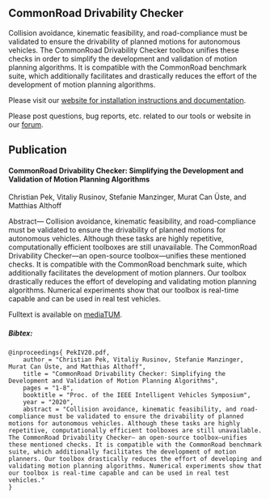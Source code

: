 CommonRoad Drivability Checker
------------------------------

Collision avoidance, kinematic feasibility, and road-compliance must be
validated to ensure the drivability of planned motions for autonomous
vehicles. The CommonRoad Drivability Checker toolbox unifies these checks
in order to simplify the development and validation of motion planning
algorithms. It is compatible with the CommonRoad benchmark suite, which
additionally facilitates and drastically reduces the effort of the development
of motion planning algorithms.

Please visit our [website for installation instructions and documentation](https://commonroad.in.tum.de/drivability_checker).

Please post questions, bug reports, etc. related to our tools or website in our [forum](https://commonroad.in.tum.de/forum/).

Publication
-----------
#### CommonRoad Drivability Checker: Simplifying the Development and Validation of Motion Planning Algorithms
Christian Pek, Vitaliy Rusinov, Stefanie Manzinger, Murat Can Üste, and Matthias Althoff

Abstract— Collision avoidance, kinematic feasibility, and road-compliance must be validated to ensure the drivability
of planned motions for autonomous vehicles. Although these tasks are highly repetitive, computationally efficient
toolboxes are still unavailable. The CommonRoad Drivability Checker—an open-source toolbox—unifies these mentioned
checks. It is compatible with the CommonRoad benchmark suite, which additionally facilitates the development of motion
planners. Our toolbox drastically reduces the effort of developing and validating motion planning algorithms. Numerical
experiments show that our toolbox is real-time capable and can be used in real test vehicles.

Fulltext is available on [mediaTUM](https://mediatum.ub.tum.de/doc/1546126/).

##### Bibtex:
```
@inproceedings{ PekIV20.pdf,
	author = "Christian Pek, Vitaliy Rusinov, Stefanie Manzinger, Murat Can Üste, and Matthias Althoff",
	title = "CommonRoad Drivability Checker: Simplifying the Development and Validation of Motion Planning Algorithms",
	pages = "1-8",
	booktitle = "Proc. of the IEEE Intelligent Vehicles Symposium",
	year = "2020",
	abstract = "Collision avoidance, kinematic feasibility, and road-compliance must be validated to ensure the drivability of planned motions for autonomous vehicles. Although these tasks are highly repetitive, computationally efficient toolboxes are still unavailable. The CommonRoad Drivability Checker— an open-source toolbox—unifies these mentioned checks. It is compatible with the CommonRoad benchmark suite, which additionally facilitates the development of motion planners. Our toolbox drastically reduces the effort of developing and validating motion planning algorithms. Numerical experiments show that our toolbox is real-time capable and can be used in real test vehicles."
}
```